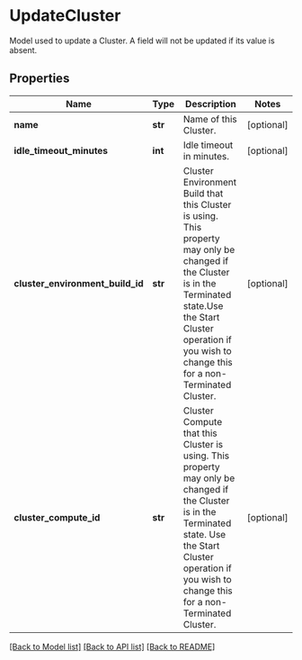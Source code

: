 # UpdateCluster

Model used to update a Cluster. A field will not be updated if its value is absent.
## Properties
Name | Type | Description | Notes
------------ | ------------- | ------------- | -------------
**name** | **str** | Name of this Cluster. | [optional] 
**idle_timeout_minutes** | **int** | Idle timeout in minutes. | [optional] 
**cluster_environment_build_id** | **str** | Cluster Environment Build that this Cluster is using. This property may only be changed if the Cluster is in the Terminated state.Use the Start Cluster operation if you wish to change this for a non-Terminated Cluster. | [optional] 
**cluster_compute_id** | **str** | Cluster Compute that this Cluster is using. This property may only be changed if the Cluster is in the Terminated state. Use the Start Cluster operation if you wish to change this for a non-Terminated Cluster. | [optional] 

[[Back to Model list]](../README.md#documentation-for-models) [[Back to API list]](../README.md#documentation-for-api-endpoints) [[Back to README]](../README.md)


